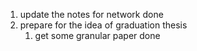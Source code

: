 1. update the notes for network done
2. prepare for the idea of graduation thesis
	1. get some granular paper done
